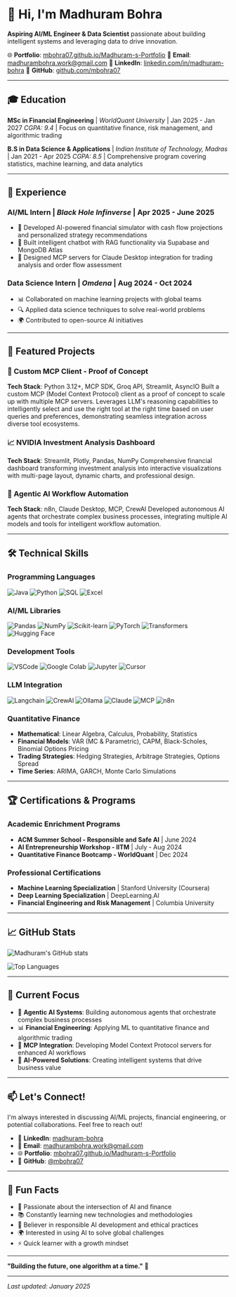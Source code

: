 # 👋 Hi, I'm Madhuram Bohra

**Aspiring AI/ML Engineer & Data Scientist** passionate about building intelligent systems and leveraging data to drive innovation.

🌐 **Portfolio**: [mbohra07.github.io/Madhuram-s-Portfolio](https://mbohra07.github.io/Madhuram-s-Portfolio/)
📧 **Email**: madhurambohra.work@gmail.com
💼 **LinkedIn**: [linkedin.com/in/madhuram-bohra](https://linkedin.com/in/madhuram-bohra)
🐙 **GitHub**: [github.com/mbohra07](https://github.com/mbohra07)

---

## 🎓 Education

**MSc in Financial Engineering** | *WorldQuant University* | Jan 2025 - Jan 2027
*CGPA: 9.4* | Focus on quantitative finance, risk management, and algorithmic trading

**B.S in Data Science & Applications** | *Indian Institute of Technology, Madras* | Jan 2021 - Apr 2025
*CGPA: 8.5* | Comprehensive program covering statistics, machine learning, and data analytics

---

## 💼 Experience

### AI/ML Intern | *Black Hole Infinverse* | Apr 2025 - June 2025
- 🤖 Developed AI-powered financial simulator with cash flow projections and personalized strategy recommendations
- 💬 Built intelligent chatbot with RAG functionality via Supabase and MongoDB Atlas
- 🔧 Designed MCP servers for Claude Desktop integration for trading analysis and order flow assessment

### Data Science Intern | *Omdena* | Aug 2024 - Oct 2024
- 📊 Collaborated on machine learning projects with global teams
- 🔍 Applied data science techniques to solve real-world problems
- 🌍 Contributed to open-source AI initiatives

---

## 🚀 Featured Projects

### 🤖 Custom MCP Client - Proof of Concept
**Tech Stack**: Python 3.12+, MCP SDK, Groq API, Streamlit, AsyncIO
Built a custom MCP (Model Context Protocol) client as a proof of concept to scale up with multiple MCP servers. Leverages LLM's reasoning capabilities to intelligently select and use the right tool at the right time based on user queries and preferences, demonstrating seamless integration across diverse tool ecosystems.

### 📈 NVIDIA Investment Analysis Dashboard
**Tech Stack**: Streamlit, Plotly, Pandas, NumPy
Comprehensive financial dashboard transforming investment analysis into interactive visualizations with multi-page layout, dynamic charts, and professional design.

### 🎯 Agentic AI Workflow Automation
**Tech Stack**: n8n, Claude Desktop, MCP, CrewAI
Developed autonomous AI agents that orchestrate complex business processes, integrating multiple AI models and tools for intelligent workflow automation.

---

## 🛠️ Technical Skills

### Programming Languages
![Java](https://img.shields.io/badge/Java-ED8B00?style=flat&logo=java&logoColor=white)
![Python](https://img.shields.io/badge/Python-3776AB?style=flat&logo=python&logoColor=white)
![SQL](https://img.shields.io/badge/SQL-336791?style=flat&logo=postgresql&logoColor=white)
![Excel](https://img.shields.io/badge/Excel-217346?style=flat&logo=microsoft-excel&logoColor=white)

### AI/ML Libraries
![Pandas](https://img.shields.io/badge/Pandas-150458?style=flat&logo=pandas&logoColor=white)
![NumPy](https://img.shields.io/badge/NumPy-013243?style=flat&logo=numpy&logoColor=white)
![Scikit-learn](https://img.shields.io/badge/Scikit--learn-F7931E?style=flat&logo=scikit-learn&logoColor=white)
![PyTorch](https://img.shields.io/badge/PyTorch-EE4C2C?style=flat&logo=pytorch&logoColor=white)
![Transformers](https://img.shields.io/badge/🤗_Transformers-FFD21E?style=flat&logoColor=black)
![Hugging Face](https://img.shields.io/badge/🤗_Hugging_Face-FFD21E?style=flat&logoColor=black)

### Development Tools
![VSCode](https://img.shields.io/badge/VSCode-007ACC?style=flat&logo=visual-studio-code&logoColor=white)
![Google Colab](https://img.shields.io/badge/Google_Colab-F9AB00?style=flat&logo=google-colab&logoColor=white)
![Jupyter](https://img.shields.io/badge/Jupyter-F37626?style=flat&logo=jupyter&logoColor=white)
![Cursor](https://img.shields.io/badge/Cursor-000000?style=flat&logo=cursor&logoColor=white)

### LLM Integration
![Langchain](https://img.shields.io/badge/🦜_Langchain-1C3C3C?style=flat&logoColor=white)
![CrewAI](https://img.shields.io/badge/CrewAI-FF6B6B?style=flat&logoColor=white)
![Ollama](https://img.shields.io/badge/Ollama-000000?style=flat&logo=ollama&logoColor=white)
![Claude](https://img.shields.io/badge/Claude_Desktop-FF6B35?style=flat&logoColor=white)
![MCP](https://img.shields.io/badge/MCP-4A90E2?style=flat&logoColor=white)
![n8n](https://img.shields.io/badge/n8n-EA4B71?style=flat&logo=n8n&logoColor=white)

### Quantitative Finance
- **Mathematical**: Linear Algebra, Calculus, Probability, Statistics
- **Financial Models**: VAR (MC & Parametric), CAPM, Black-Scholes, Binomial Options Pricing
- **Trading Strategies**: Hedging Strategies, Arbitrage Strategies, Options Spread
- **Time Series**: ARIMA, GARCH, Monte Carlo Simulations

---

## 🏆 Certifications & Programs

### Academic Enrichment Programs
- **ACM Summer School - Responsible and Safe AI** | June 2024
- **AI Entrepreneurship Workshop - IITM** | July - Aug 2024
- **Quantitative Finance Bootcamp - WorldQuant** | Dec 2024

### Professional Certifications
- **Machine Learning Specialization** | Stanford University (Coursera)
- **Deep Learning Specialization** | DeepLearning.AI
- **Financial Engineering and Risk Management** | Columbia University

---

## 📈 GitHub Stats

![Madhuram's GitHub stats](https://github-readme-stats.vercel.app/api?username=mbohra07&show_icons=true&theme=radical)

![Top Languages](https://github-readme-stats.vercel.app/api/top-langs/?username=mbohra07&layout=compact&theme=radical)

---

## 🎯 Current Focus

- 🤖 **Agentic AI Systems**: Building autonomous agents that orchestrate complex business processes
- 📊 **Financial Engineering**: Applying ML to quantitative finance and algorithmic trading
- 🔗 **MCP Integration**: Developing Model Context Protocol servers for enhanced AI workflows
- 🚀 **AI-Powered Solutions**: Creating intelligent systems that drive business value

---

## 📫 Let's Connect!

I'm always interested in discussing AI/ML projects, financial engineering, or potential collaborations. Feel free to reach out!

- 💼 **LinkedIn**: [madhuram-bohra](https://linkedin.com/in/madhuram-bohra)
- 📧 **Email**: madhurambohra.work@gmail.com
- 🌐 **Portfolio**: [mbohra07.github.io/Madhuram-s-Portfolio](https://mbohra07.github.io/Madhuram-s-Portfolio/)
- 🐙 **GitHub**: [@mbohra07](https://github.com/mbohra07)

---

## 🌟 Fun Facts

- 🧠 Passionate about the intersection of AI and finance
- 📚 Constantly learning new technologies and methodologies
- 🎯 Believer in responsible AI development and ethical practices
- 🌍 Interested in using AI to solve global challenges
- ⚡ Quick learner with a growth mindset

---

**"Building the future, one algorithm at a time."** 🚀

---

*Last updated: January 2025*
